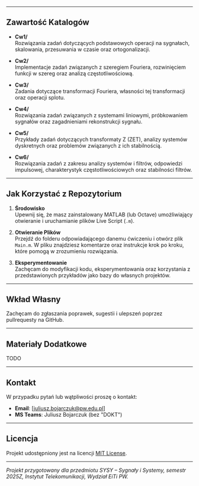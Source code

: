 
---

## Zawartość Katalogów

- **Cw1/**  
  Rozwiązania zadań dotyczących podstawowych operacji na sygnałach, skalowania, przesuwania w czasie oraz ortogonalizacji.

- **Cw2/**  
  Implementacje zadań związanych z szeregiem Fouriera, rozwinięciem funkcji w szereg oraz analizą częstotliwościową.

- **Cw3/**  
  Zadania dotyczące transformacji Fouriera, własności tej transformacji oraz operacji splotu.

- **Cw4/**  
  Rozwiązania zadań związanych z systemami liniowymi, próbkowaniem sygnałów oraz zagadnieniami rekonstrukcji sygnału.

- **Cw5/**  
  Przykłady zadań dotyczących transformaty Z (ZET), analizy systemów dyskretnych oraz problemów związanych z ich stabilnością.

- **Cw6/**  
  Rozwiązania zadań z zakresu analizy systemów i filtrów, odpowiedzi impulsowej, charakterystyk częstotliwościowych oraz stabilności filtrów.

---

## Jak Korzystać z Repozytorium

1. **Środowisko**  
   Upewnij się, że masz zainstalowany MATLAB (lub Octave) umożliwiający otwieranie i uruchamianie plików Live Script (`.m`).

2. **Otwieranie Plików**  
   Przejdź do folderu odpowiadającego danemu ćwiczeniu i otwórz plik `Main.m`. W pliku znajdziesz komentarze oraz instrukcje krok po kroku, które pomogą w zrozumieniu rozwiązania.

3. **Eksperymentowanie**  
   Zachęcam do modyfikacji kodu, eksperymentowania oraz korzystania z przedstawionych przykładów jako bazy do własnych projektów.

---

## Wkład Własny
Zachęcam do zgłaszania poprawek, sugestii i ulepszeń poprzez pullrequesty na GitHub.

---

## Materiały Dodatkowe
TODO

---

## Kontakt

W przypadku pytań lub wątpliwości proszę o kontakt:
- **Email**: [juliusz.bojarczuk@pw.edu.pl]
- **MS Teams**: Juliusz Bojarczuk (bez "DOKT")

---

## Licencja

Projekt udostępniony jest na licencji [MIT License](LICENSE).

---

*Projekt przygotowany dla przedmiotu SYSY – Sygnały i Systemy, semestr 2025Z, Instytut Telekomunikacji, Wydział EiTi PW.*
